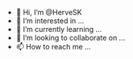 - 👋 Hi, I’m @HerveSK
- 👀 I’m interested in ...
- 🌱 I’m currently learning ...
- 💞️ I’m looking to collaborate on ...
- 📫 How to reach me ...

<!---
HerveSK/HerveSK is a ✨ special ✨ repository because its `README.md` (this file) appears on your GitHub profile.
You can click the Preview link to take a look at your changes.
--->
